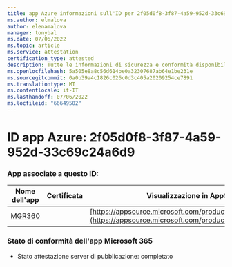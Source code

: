 ```yaml
---
title: app Azure informazioni sull'ID per 2f05d0f8-3f87-4a59-952d-33c69c24a6d9
ms.author: elmalova
author: elenamalova
manager: tonybal
ms.date: 07/06/2022
ms.topic: article
ms.service: attestation
certification_type: attested
description: Tutte le informazioni di sicurezza e conformità disponibili per 2f05d0f8-3f87-4a59-952d-33c69c24a6d9.
ms.openlocfilehash: 5a505e8a8c56d614be0a32307687ab64e1be231e
ms.sourcegitcommit: 0a0b39a4c1826c026c0d3c405a20209254ce7891
ms.translationtype: MT
ms.contentlocale: it-IT
ms.lasthandoff: 07/06/2022
ms.locfileid: "66649502"
---
```

# <a name="azure-app-id-2f05d0f8-3f87-4a59-952d-33c69c24a6d9"></a>ID app Azure: 2f05d0f8-3f87-4a59-952d-33c69c24a6d9


### <a name="apps-associated-with-this-id"></a>App associate a questo ID:
| **Nome dell'app** | **Certificata** | **Visualizzazione in AppSource** |
|--------------|---------------|-----------------------|
| [MGR360](../forward/WA200003329.md) |  | [https://appsource.microsoft.com/product/office/WA200003329](https://appsource.microsoft.com/product/office/WA200003329) |

### <a name="microsoft-365-app-compliance-status"></a>Stato di conformità dell'app Microsoft 365
- Stato attestazione server di pubblicazione: completato
